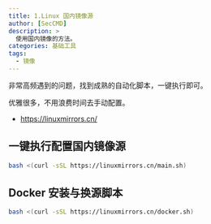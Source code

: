 ```yaml
---
title: 1.Linux 国内镜像源
author: [SecCMD]
description: >
  使用国内镜像的方法。
categories: 基础工具
tags:
  - 镜像
---
```


非常高频遇到的问题，找到成熟的自动化脚本，一键执行即可。

优雅很多，不用浪费时间去手动配置。

- https://linuxmirrors.cn/

## 一键执行配置国内镜像源

```bash
bash <(curl -sSL https://linuxmirrors.cn/main.sh)
```

## Docker 安装与换源脚本

```bash
bash <(curl -sSL https://linuxmirrors.cn/docker.sh)
```
